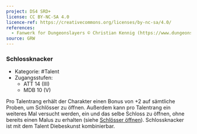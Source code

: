 ```yaml
---
project: DS4 SRD+
license: CC BY-NC-SA 4.0
licence-ref: https://creativecommons.org/licenses/by-nc-sa/4.0/
references: 
  - Fanwerk for Dungeonslayers © Christian Kennig (https://www.dungeonslayers.net/)
source: GRW
---
```


### Schlossknacker

- Kategorie: #Talent
- Zugangsstufen:
  - ATT 14 (III)
  - MDB 10 (V)

Pro Talentrang erhält der Charakter einen Bonus von +2 auf sämtliche Proben, um Schlösser zu öffnen. Außerdem kann pro Talentrang ein weiteres Mal versucht werden, ein und das selbe Schloss zu öffnen, ohne bereits einen Malus zu erhalten (siehe [Schlösser öffnen](../spielleitung-erweiterte-proben.md#schlösser-öffnen-geige)). Schlossknacker ist mit dem Talent Diebeskunst kombinierbar.

